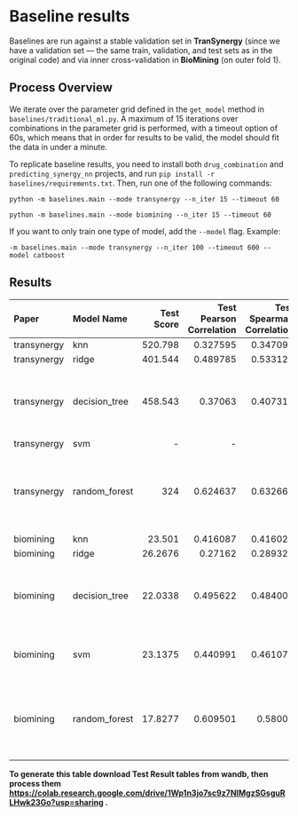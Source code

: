 # Baseline results 
Baselines are run against a stable validation set in **TranSynergy** (since we have a validation set — the same train, validation, and test sets as in the original code) and via inner cross-validation in **BioMining** (on outer fold 1).

## Process Overview 
We iterate over the parameter grid defined in the ```get_model``` method in ```baselines/traditional_ml.py```. A maximum of 15 iterations over combinations in the parameter grid is performed, with a timeout option of 60s, which means that in order for results to be valid, the model should fit the data in under a minute. 

To replicate baseline results, you need to install both `drug_combination` and `predicting_synergy_nn` projects, and run `pip install -r baselines/requirements.txt`. Then, run one of the following commands:
```
python -m baselines.main --mode transynergy --n_iter 15 --timeout 60
```
```
python -m baselines.main --mode biomining --n_iter 15 --timeout 60
```

If you want to only train one type of model, add the `--model` flag. Example:
```
-m baselines.main --mode transynergy --n_iter 100 --timeout 600 --model catboost
```
## Results

| Paper       | Model Name    |   Test Score |   Test Pearson Correlation |   Test Spearman Correlation | Test Params                                                                                                     |
|:------------|:--------------|-------------:|---------------------------:|----------------------------:|:----------------------------------------------------------------------------------------------------------------|
| transynergy | knn           |     520.798  |                   0.327595 |                    0.347093 | {'n_neighbors': 10}                                                                                             |
| transynergy | ridge         |     401.544  |                   0.489785 |                    0.533125 | {'alpha': 10.0}                                                                                                 |
| transynergy | decision_tree |     458.543  |                   0.37063  |                    0.407311 | {'min_samples_split': 2, 'min_samples_leaf': 10, 'max_features': None, 'max_depth': 5}                          |
| transynergy | svm | - | - | - | - |
| transynergy | random_forest |     324      |                   0.624637 |                    0.632665 | {'n_estimators': 100, 'min_samples_split': 2, 'min_samples_leaf': 2, 'max_features': 'log2', 'max_depth': None} |
| biomining   | knn           |      23.501  |                   0.416087 |                    0.416025 | {'n_neighbors': 10}                                                                                             |
| biomining   | ridge         |      26.2676 |                   0.27162  |                    0.289326 | {'alpha': 10.0}                                                                                                 |
| biomining   | decision_tree |      22.0338 |                   0.495622 |                    0.484003 | {'min_samples_split': 5, 'min_samples_leaf': 10, 'max_features': None, 'max_depth': 15}                         |
| biomining   | svm           |      23.1375 |                   0.440991 |                    0.461077 | {'kernel': 'rbf', 'gamma': 'auto', 'epsilon': 0.1, 'C': 10}                                                     |
| biomining   | random_forest |      17.8277 |                   0.609501 |                    0.58001  | {'n_estimators': 100, 'min_samples_split': 2, 'min_samples_leaf': 2, 'max_features': 'log2', 'max_depth': None} |



**To generate this table download Test Result tables from wandb, then process them https://colab.research.google.com/drive/1Wp1n3jo7sc9z7NIMgzSGsguRLHwk23Go?usp=sharing .**